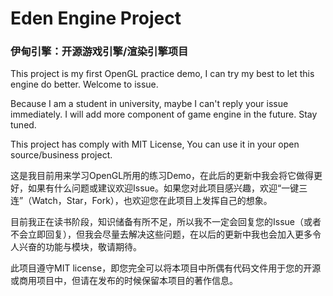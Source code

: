 # Eden Engine Project

### 伊甸引擎：开源游戏引擎/渲染引擎项目

This project is my first OpenGL practice demo, I can try my best to let this engine do better. Welcome to issue.

Because I am a student in university, maybe I can't reply your issue immediately. I will add more component of game engine in the future. Stay tuned.

This project has comply with MIT License, You can use it in your open source/business project.

这是我目前用来学习OpenGL所用的练习Demo，在此后的更新中我会将它做得更好，如果有什么问题或建议欢迎Issue。如果您对此项目感兴趣，欢迎“一键三连”（Watch，Star，Fork），也欢迎您在此项目上发挥自己的想象。

目前我正在读书阶段，知识储备有所不足，所以我不一定会回复您的Issue（或者不会立即回复），但我会尽量去解决这些问题，在以后的更新中我也会加入更多令人兴奋的功能与模块，敬请期待。

此项目遵守MIT license，即您完全可以将本项目中所偶有代码文件用于您的开源或商用项目中，但请在发布的时候保留本项目的著作信息。
